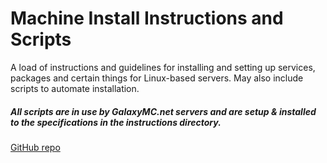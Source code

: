 # Machine Install Instructions and Scripts

A load of instructions and guidelines for installing and setting up services, packages and certain things for Linux-based servers. May also include scripts to automate installation.

##### All scripts are in use by GalaxyMC.net servers and are setup & installed to the specifications in the instructions directory.

[GitHub repo](https://github.com/xboxfly15/machine-install-instructions-and-scripts/)